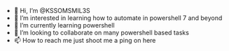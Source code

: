 - 👋 Hi, I’m @KSSOMSMIL3S
- 👀 I’m interested in learning how to automate in powershell 7 and beyond
- 🌱 I’m currently learning powershell
- 💞️ I’m looking to collaborate on many powershell based tasks 
- 📫 How to reach me just shoot me a ping on here

<!---
KSSOMSMIL3S/KSSOMSMIL3S is a ✨ special ✨ repository because its `README.md` (this file) appears on your GitHub profile.
You can click the Preview link to take a look at your changes.
--->
